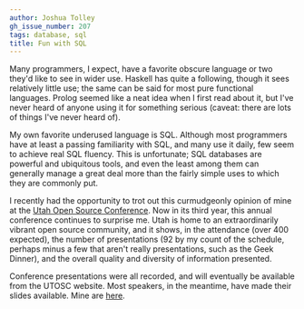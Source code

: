 ```yaml
---
author: Joshua Tolley
gh_issue_number: 207
tags: database, sql
title: Fun with SQL
---
```




Many programmers, I expect, have a favorite obscure language or two they'd like to see in wider use. Haskell has quite a following, though it sees relatively little use; the same can be said for most pure functional languages. Prolog seemed like a neat idea when I first read about it, but I've never heard of anyone using it for something serious (caveat: there are lots of things I've never heard of).

My own favorite underused language is SQL. Although most programmers have at least a passing familiarity with SQL, and many use it daily, few seem to achieve real SQL fluency. This is unfortunate; SQL databases are powerful and ubiquitous tools, and even the least among them can generally manage a great deal more than the fairly simple uses to which they are commonly put.

I recently had the opportunity to trot out this curmudgeonly opinion of mine at the [Utah Open Source Conference](http://www.utosc.com). Now in its third year, this annual conference continues to surprise me. Utah is home to an extraordinarily vibrant open source community, and it shows, in the attendance (over 400 expected), the number of presentations (92 by my count of the schedule, perhaps minus a few that aren't really presentations, such as the Geek Dinner), and the overall quality and diversity of information presented.

Conference presentations were all recorded, and will eventually be available from the UTOSC website. Most speakers, in the meantime, have made their slides available. Mine are [here](http://www.slideshare.net/eggyknap/fun-with-sql-nopause).



